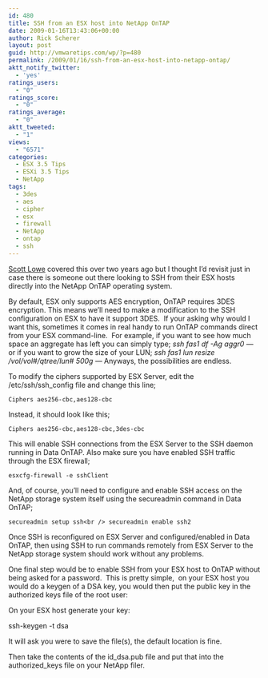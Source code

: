 ```yaml
---
id: 480
title: SSH from an ESX host into NetApp OnTAP
date: 2009-01-16T13:43:06+00:00
author: Rick Scherer
layout: post
guid: http://vmwaretips.com/wp/?p=480
permalink: /2009/01/16/ssh-from-an-esx-host-into-netapp-ontap/
aktt_notify_twitter:
  - 'yes'
ratings_users:
  - "0"
ratings_score:
  - "0"
ratings_average:
  - "0"
aktt_tweeted:
  - "1"
views:
  - "6571"
categories:
  - ESX 3.5 Tips
  - ESXi 3.5 Tips
  - NetApp
tags:
  - 3des
  - aes
  - cipher
  - esx
  - firewall
  - NetApp
  - ontap
  - ssh
---
```

<a href="http://blog.scottlowe.org/2006/12/27/ssh-from-esx-server-to-data-ontap/" target="_blank">Scott Lowe</a> covered this over two years ago but I thought I&#8217;d revisit just in case there is someone out there looking to SSH from their ESX hosts directly into the NetApp OnTAP operating system.

By default, ESX only supports AES encryption, OnTAP requires 3DES encryption. This means we&#8217;ll need to make a modification to the SSH configuration on ESX to have it support 3DES.  If your asking why would I want this, sometimes it comes in real handy to run OnTAP commands direct from your ESX command-line.  For example, if you want to see how much space an aggregate has left you can simply type; _ssh fas1 df -Ag aggr0_ &#8212; or if you want to grow the size of your LUN; _ssh fas1 lun resize /vol/vol#/qtree/lun# 500g &#8212;_ Anyways, the possibilities are endless.

<!--more-->

To modify the ciphers supported by ESX Server, edit the /etc/ssh/ssh_config file and change this line;

`Ciphers aes256-cbc,aes128-cbc`

Instead, it should look like this;

`Ciphers aes256-cbc,aes128-cbc,3des-cbc`

This will enable SSH connections from the ESX Server to the SSH daemon running in Data OnTAP. Also make sure you have enabled SSH traffic through the ESX firewall;

`esxcfg-firewall -e sshClient`

And, of course, you’ll need to configure and enable SSH access on the NetApp storage system itself using the secureadmin command in Data OnTAP;

`secureadmin setup ssh<br />
secureadmin enable ssh2`

Once SSH is reconfigured on ESX Server and configured/enabled in Data OnTAP, then using SSH to run commands remotely from ESX Server to the NetApp storage system should work without any problems.

One final step would be to enable SSH from your ESX host to OnTAP without being asked for a password.  This is pretty simple,  on your ESX host you would do a keygen of a DSA key, you would then put the public key in the authorized keys file of the root user:

On your ESX host generate your key:

ssh-keygen -t dsa

It will ask you were to save the file(s), the default location is fine.

Then take the contents of the id\_dsa.pub file and put that into the authorized\_keys file on your NetApp filer.